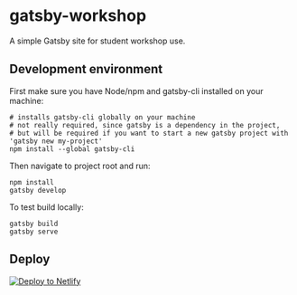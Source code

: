 # gatsby-workshop

A simple Gatsby site for student workshop use.

## Development environment

First make sure you have Node/npm and gatsby-cli installed on your machine:
```
# installs gatsby-cli globally on your machine
# not really required, since gatsby is a dependency in the project,
# but will be required if you want to start a new gatsby project with 'gatsby new my-project'
npm install --global gatsby-cli
```

Then navigate to project root and run:
```
npm install
gatsby develop
```

To test build locally:
```
gatsby build
gatsby serve
```

## Deploy

[![Deploy to Netlify](https://www.netlify.com/img/deploy/button.svg)](https://app.netlify.com/start/deploy?repository=https://github.com/futurice/react-workshop)
